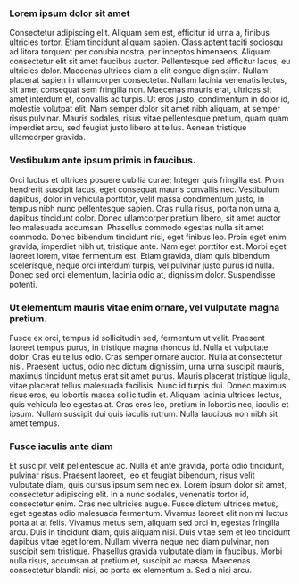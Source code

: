  ### Lorem ipsum dolor sit amet
 Consectetur adipiscing elit. Aliquam sem est, efficitur id urna a, finibus ultricies tortor. Etiam tincidunt aliquam sapien. Class aptent taciti sociosqu ad litora torquent per conubia nostra, per inceptos himenaeos. Aliquam consectetur elit sit amet faucibus auctor. Pellentesque sed efficitur lacus, eu ultricies dolor. Maecenas ultrices diam a elit congue dignissim. Nullam placerat sapien in ullamcorper consectetur. Nullam lacinia venenatis lectus, sit amet consequat sem fringilla non. Maecenas mauris erat, ultrices sit amet interdum et, convallis ac turpis. Ut eros justo, condimentum in dolor id, molestie volutpat elit. Nam semper dolor sit amet nibh aliquam, at semper risus pulvinar. Mauris sodales, risus vitae pellentesque pretium, quam quam imperdiet arcu, sed feugiat justo libero at tellus. Aenean tristique ullamcorper gravida.

### Vestibulum ante ipsum primis in faucibus.
Orci luctus et ultrices posuere cubilia curae; Integer quis fringilla est. Proin hendrerit suscipit lacus, eget consequat mauris convallis nec. Vestibulum dapibus, dolor in vehicula porttitor, velit massa condimentum justo, in tempus nibh nunc pellentesque sapien. Cras nulla risus, porta non urna a, dapibus tincidunt dolor. Donec ullamcorper pretium libero, sit amet auctor leo malesuada accumsan. Phasellus commodo egestas nulla sit amet commodo. Donec bibendum tincidunt nisi, eget finibus leo. Proin eget enim gravida, imperdiet nibh ut, tristique ante. Nam eget porttitor est. Morbi eget laoreet lorem, vitae fermentum est. Etiam gravida, diam quis bibendum scelerisque, neque orci interdum turpis, vel pulvinar justo purus id nulla. Donec sed orci elementum, lacinia odio at, dignissim dolor. Suspendisse potenti.

### Ut elementum mauris vitae enim ornare, vel vulputate magna pretium. 
Fusce ex orci, tempus id sollicitudin sed, fermentum ut velit. Praesent laoreet tempus purus, in tristique magna rhoncus id. Nulla et vulputate dolor. Cras eu tellus odio. Cras semper ornare auctor. Nulla at consectetur nisi. Praesent luctus, odio nec dictum dignissim, urna urna suscipit mauris, maximus tincidunt metus erat sit amet purus. Mauris placerat tristique ligula, vitae placerat tellus malesuada facilisis. Nunc id turpis dui. Donec maximus risus eros, eu lobortis massa sollicitudin et. Aliquam lacinia ultrices lectus, quis vehicula leo egestas at. Cras eros leo, pretium in lobortis nec, iaculis et ipsum. Nullam suscipit dui quis iaculis rutrum. Nulla faucibus non nibh sit amet tempus.

### Fusce iaculis ante diam
Et suscipit velit pellentesque ac. Nulla et ante gravida, porta odio tincidunt, pulvinar risus. Praesent laoreet, leo et feugiat bibendum, risus velit vulputate diam, quis cursus ipsum sem nec ex. Lorem ipsum dolor sit amet, consectetur adipiscing elit. In a nunc sodales, venenatis tortor id, consectetur enim. Cras nec ultricies augue. Fusce dictum ultrices metus, eget egestas odio malesuada fermentum. Vivamus laoreet elit non mi luctus porta at at felis. Vivamus metus sem, aliquam sed orci in, egestas fringilla arcu. Duis in tincidunt diam, quis aliquam nisi. Duis vitae sem et leo tincidunt dapibus vitae eget lorem. Nullam viverra neque nec diam pulvinar, non suscipit sem tristique. Phasellus gravida vulputate diam in faucibus. Morbi nulla risus, accumsan at pretium et, suscipit ac massa. Maecenas consectetur blandit nisi, ac porta ex elementum a. Sed a nisi arcu. 